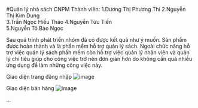#Quản lý nhà sách CNPM
Thành viên: 
1.Dương Thị Phương Thi
2.Nguyễn Thị Kim Dung	
3.Trần Ngọc Hiếu Thảo
4.Nguyễn Tửu Tiến	
5.Nguyễn Tô Bảo Ngọc	

Sau quá trình phát triển nhóm đã có được kết quả như ý muốn. Sản phẩm được hoàn thành và là phần mềm hỗ trợ quản lý sách. Ngoài chức năng hỗ trợ việc quán lý sách phần mềm còn hỗ trợ việc quản lý nhân viên và quản lý chi tiêu giúp cho công việc trở nên đơn giản hơn do không cần quá nhiều ứng dụng để làm những công việc này.

Giao diện trang đăng nhập
![image](https://user-images.githubusercontent.com/100952287/230615909-3e1a4681-9393-493c-bc68-f0d00b59ee2d.png)

Giao diện bán hàng
![image](https://user-images.githubusercontent.com/100952287/230617425-3e184fcb-6d97-4475-bab8-7c1dd4453c4f.png)

...



